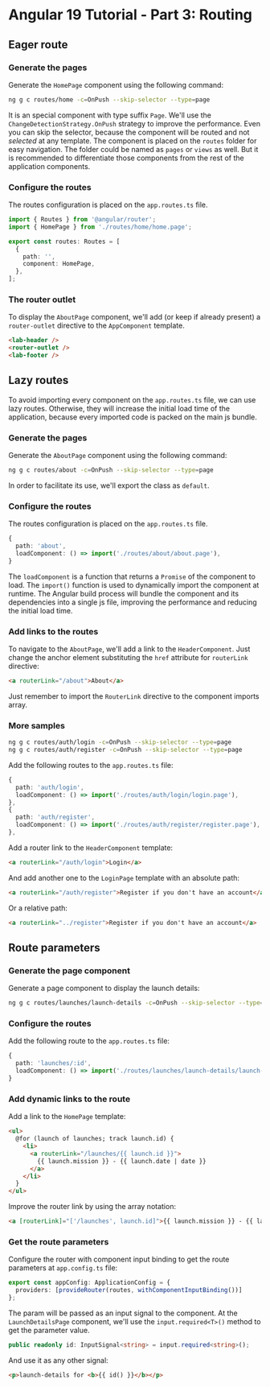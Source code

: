 # Angular 19 Tutorial - Part 3: Routing

## Eager route


### Generate the pages
Generate the `HomePage` component using the following command:

```bash
ng g c routes/home -c=OnPush --skip-selector --type=page
```

It is an special component with type suffix `Page`. We'll use the `ChangeDetectionStrategy.OnPush` strategy to improve the performance. Even you can skip the selector, because the component will be routed and not _selected_ at any template.
The component is placed on the `routes` folder for easy navigation. The folder could be named as `pages` or `views` as well. But it is recommended to differentiate those components from the rest of the application components.

### Configure the routes

The routes configuration is placed on the `app.routes.ts` file.

```typescript
import { Routes } from '@angular/router';
import { HomePage } from './routes/home/home.page';

export const routes: Routes = [
  {
    path: '',
    component: HomePage,
  },
];
```

### The router outlet

To display the `AboutPage` component, we'll add (or keep if already present) a `router-outlet` directive to the `AppComponent` template.

```html
<lab-header />
<router-outlet />
<lab-footer />
```

## Lazy routes

To avoid importing every component on the `app.routes.ts` file, we can use lazy routes. Otherwise, they will increase the initial load time of the application, because every imported code is packed on the main js bundle.

### Generate the pages

Generate the `AboutPage` component using the following command:

```bash
ng g c routes/about -c=OnPush --skip-selector --type=page
```
In order to facilitate its use, we'll export the class as `default`.

### Configure the routes

The routes configuration is placed on the `app.routes.ts` file.

```typescript
{
  path: 'about',
  loadComponent: () => import('./routes/about/about.page'),
}
```

The `loadComponent` is a function that returns a `Promise` of the component to load. The `import()` function is used to dynamically import the component at runtime. The Angular build process will bundle the component and its dependencies into a single js file, improving the performance and reducing the initial load time.

### Add links to the routes

To navigate to the `AboutPage`, we'll add a link to the `HeaderComponent`. Just change the anchor element substituting the `href` attribute for `routerLink` directive:

```html
<a routerLink="/about">About</a>
```

Just remember to import the `RouterLink` directive to the component imports array.

### More samples

```bash
ng g c routes/auth/login -c=OnPush --skip-selector --type=page
ng g c routes/auth/register -c=OnPush --skip-selector --type=page
```

Add the following routes to the `app.routes.ts` file:

```typescript
{
  path: 'auth/login',
  loadComponent: () => import('./routes/auth/login/login.page'),
},
{
  path: 'auth/register',
  loadComponent: () => import('./routes/auth/register/register.page'),
},
```

Add a router link to the `HeaderComponent` template:

```html
<a routerLink="/auth/login">Login</a>
```

And add another one to the `LoginPage` template with an absolute path:

```html
<a routerLink="/auth/register">Register if you don't have an account</a>
```
Or a relative path:

```html
<a routerLink="../register">Register if you don't have an account</a>
```

## Route parameters

### Generate the page component
Generate a page component to display the launch details:

```bash
ng g c routes/launches/launch-details -c=OnPush --skip-selector --type=page
```

### Configure the routes

Add the following route to the `app.routes.ts` file:

```typescript
{
  path: 'launches/:id',
  loadComponent: () => import('./routes/launches/launch-details/launch-details.page'),
}
```

### Add dynamic links to the route

Add a link to the `HomePage` template:

```html
<ul>
  @for (launch of launches; track launch.id) {
    <li> 
      <a routerLink="/launches/{{ launch.id }}">
        {{ launch.mission }} - {{ launch.date | date }}
      </a> 
    </li>
  }
</ul>
```

Improve the router link by using the array notation:

```html
<a [routerLink]="['/launches', launch.id]">{{ launch.mission }} - {{ launch.date | date }}</a>
```

### Get the route parameters

Configure the router with component input binding to get the route parameters at `app.config.ts` file:

```typescript
export const appConfig: ApplicationConfig = {
  providers: [provideRouter(routes, withComponentInputBinding())]
};
```

The param will be passed as an input signal to the component. At the `LaunchDetailsPage` component, we'll use the `input.required<T>()` method to get the parameter value.

```typescript
public readonly id: InputSignal<string> = input.required<string>();
```
 And use it as any other signal:

```html
<p>launch-details for <b>{{ id() }}</b></p>
```
